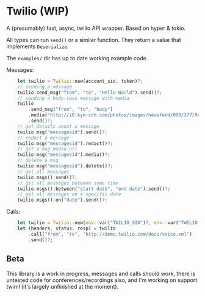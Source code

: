 # Twilio (WIP)

A (presumably) fast, async, twilio API wrapper. Based on hyper & tokio.

All types can run `send()` or a similar function. They return a value that implements `Deserialize`.

The `examples/` dir has up to date working example code.

Messages:

```rs
    let twilio = Twilio::new(account_sid, token)?;
    // sending a message
    twilio.send_msg("from", "to", "Hello World").send()?;
    // sending a body-less message with media
    twilio
        .send_msg("from", "to", "body")
        .media("http://i0.kym-cdn.com/photos/images/newsfeed/000/377/946/0b9.jpg")
        .send()?;
    // get details about a message
    twilio.msg("messagesid").send()?;
    // redact a message
    twilio.msg("messagesid").redact()?;
    // get a msg media url
    twilio.msg("messagesid").media()?;
    // delete a msg
    twilio.msg("messagesid").delete()?;
    // get all messages
    twilio.msgs().send()?;
    // get all messages between some time
    twilio.msgs().between("start date", "end date").send()?;
    // get all messages on a specific date
    twilio.msgs().on("date").send()?;
```

Calls:

```rs
    let twilio = Twilio::new(env::var("TWILIO_SID")?, env::var("TWILIO_TOKEN")?)?;
    let (headers, status, resp) = twilio
        .call("from", "to", "http://demo.twilio.com/docs/voice.xml")
        .send()?;
```

## Beta

This library is a work in progress, messages and calls should work, there is untested code for conferences/recordings also, and I'm working on support twiml (it's largely unfinished at the moment).
